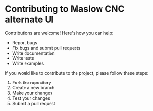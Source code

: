 # Contributing to Maslow CNC alternate UI

Contributions are welcome! Here's how you can help:

- Report bugs
- Fix bugs and submit pull requests
- Write documentation
- Write tests
- Write examples

If you would like to contribute to the project, please follow these steps:

1. Fork the repository
2. Create a new branch
3. Make your changes
4. Test your changes
5. Submit a pull request

